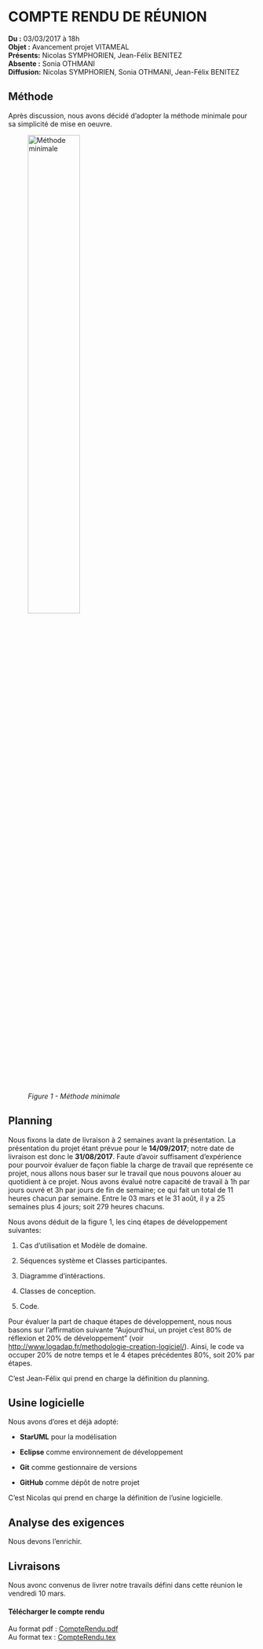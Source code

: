 COMPTE RENDU DE RÉUNION
=======================

**Du :** 03/03/2017 à 18h  
**Objet :** Avancement projet VITAMEAL  
**Présents:** Nicolas SYMPHORIEN, Jean-Félix BENITEZ  
**Absente :** Sonia OTHMANI  
**Diffusion:** Nicolas SYMPHORIEN, Sonia OTHMANI, Jean-Félix BENITEZ  

Méthode
-------

Après discussion, nous avons décidé d’adopter la méthode minimale pour
sa simplicité de mise en oeuvre.

<figure>
	<img src="https://seikomi.github.io/Vitameal/doc/CompteRendu_20170303/MethodeMinimale.png"
		 alt="Méthode minimale" width="50%" height="50%">
	<figcaption><i>Figure 1 - Méthode minimale</i></figcaption>
</figure>


Planning
--------

Nous fixons la date de livraison à 2 semaines avant la présentation. La
présentation du projet étant prévue pour le **14/09/2017**; notre date de
livraison est donc le **31/08/2017**. Faute d’avoir suffisament d’expérience
pour pourvoir évaluer de façon fiable la charge de travail que
représente ce projet, nous allons nous baser sur le travail que nous
pouvons alouer au quotidient à ce projet. Nous avons évalué notre
capacité de travail à 1h par jours ouvré et 3h par jours de fin de
semaine; ce qui fait un total de 11 heures chacun par semaine. Entre le
03 mars et le 31 août, il y a 25 semaines plus 4 jours; soit 279 heures
chacuns.

Nous avons déduit de la figure 1, les cinq étapes de
développement suivantes:

1.  Cas d’utilisation et Modèle de domaine.

2.  Séquences système et Classes participantes.

3.  Diagramme d’intéractions.

4.  Classes de conception.

5.  Code.

Pour évaluer la part de chaque étapes de développement, nous nous basons
sur l’affirmation suivante “Aujourd’hui, un projet c’est 80% de
réflexion et 20% de développement” (voir
<http://www.logadap.fr/methodologie-creation-logiciel/>). Ainsi, le code
va occuper 20% de notre temps et le 4 étapes précédentes 80%, soit 20%
par étapes.

C’est Jean-Félix qui prend en charge la définition du planning.

Usine logicielle
----------------

Nous avons d’ores et déjà adopté:

- **StarUML** pour la modélisation

- **Eclipse** comme environnement de développement

- **Git** comme gestionnaire de versions

- **GitHub** comme dépôt de notre projet

C’est Nicolas qui prend en charge la définition de l’usine logicielle.

Analyse des exigences
---------------------

Nous devons l’enrichir.

Livraisons
----------

Nous avonc convenus de livrer notre travails défini dans cette réunion
le vendredi 10 mars.

#### Télécharger le compte rendu

Au format pdf : [CompteRendu.pdf](https://seikomi.github.io/Vitameal/doc/CompteRendu_20170303/CompteRendu.pdf)  
Au format tex : [CompteRendu.tex](https://seikomi.github.io/Vitameal/doc/CompteRendu_20170303/CompteRendu.tex)  

